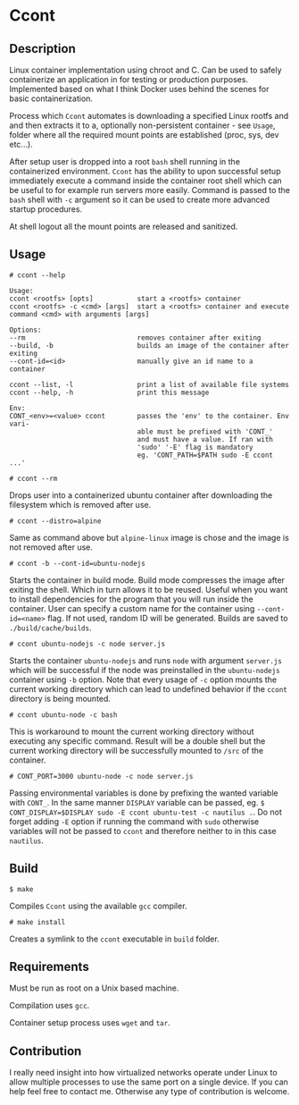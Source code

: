 # Ccont

## Description

Linux container implementation using chroot and C. Can be used to safely containerize an application in for testing or production purposes. Implemented based on what I think Docker uses behind the scenes for basic containerization.

 Process which `Ccont` automates is downloading a specified Linux rootfs and and then extracts it to a, optionally non-persistent container - see `Usage`, folder where all the required mount points are established (proc, sys, dev etc...).

After setup user is dropped into a root `bash` shell running in the containerized environment. `Ccont` has the ability to upon successful setup immediately execute a command inside the container root shell which can be useful to for example run servers more easily. Command is passed to the `bash` shell with `-c` argument so it can be used to create more advanced startup procedures.

At shell logout all the mount points are released and sanitized.

## Usage

``# ccont --help``

    Usage:
    ccont <rootfs> [opts]           start a <rootfs> container
    ccont <rootfs> -c <cmd> [args]  start a <rootfs> container and execute command <cmd> with arguments [args]

    Options:
    --rm                            removes container after exiting
    --build, -b                     builds an image of the container after exiting
    --cont-id=<id>                  manually give an id name to a container

    ccont --list, -l                print a list of available file systems
    ccont --help, -h                print this message
    
    Env:
    CONT_<env>=<value> ccont        passes the 'env' to the container. Env vari-
                                    able must be prefixed with 'CONT_'
                                    and must have a value. If ran with
                                    'sudo' '-E' flag is mandatory
                                    eg. 'CONT_PATH=$PATH sudo -E ccont ...'

`# ccont --rm`

Drops user into a containerized ubuntu container after downloading the filesystem which is removed after use.

`# ccont --distro=alpine`

Same as command above but `alpine-linux` image is chose and the image is not removed after use.

`# ccont -b --cont-id=ubuntu-nodejs `

Starts the container in build mode. Build mode compresses the image after exiting the shell. Which in turn allows it to be reused. Useful when you want to install dependencies for the program that you will run inside the container. User can specify a custom name for the container using `--cont-id=<name>` flag. If not used, random ID will be generated. Builds are saved to `./build/cache/builds`.

`# ccont ubuntu-nodejs -c node server.js`

Starts the container `ubuntu-nodejs` and runs `node` with argument `server.js` which will be successful if the node was preinstalled in the `ubuntu-nodejs` container using `-b` option. Note that every usage of `-c` option mounts the current working directory which can lead to undefined behavior if the `ccont` directory is being mounted.

`# ccont ubuntu-node -c bash`

This is workaround to mount the current working directory without executing any specific command. Result will be a double shell but the current working directory will be successfully mounted to `/src` of the container.

`# CONT_PORT=3000 ubuntu-node -c node server.js`

Passing environmental variables is done by prefixing the wanted variable with `CONT_`.
In the same manner `DISPLAY` variable can be passed, eg. `$ CONT_DISPLAY=$DISPLAY sudo -E ccont ubuntu-test -c nautilus .`. Do not forget adding `-E` option if running the command with `sudo` otherwise variables will not be passed to `ccont` and therefore neither to in this case `nautilus`.

## Build

`$ make`

Compiles `Ccont` using the available `gcc` compiler.

`# make install`

Creates a symlink to the `ccont` executable in `build` folder.

## Requirements

Must be run as root on a Unix based machine.

Compilation uses `gcc`.

Container setup process uses `wget` and `tar`.

## Contribution

I really need insight into how virtualized networks operate under Linux to allow multiple processes to use the same port on a single device. If you can help feel free to contact me. Otherwise any type of contribution is welcome.
